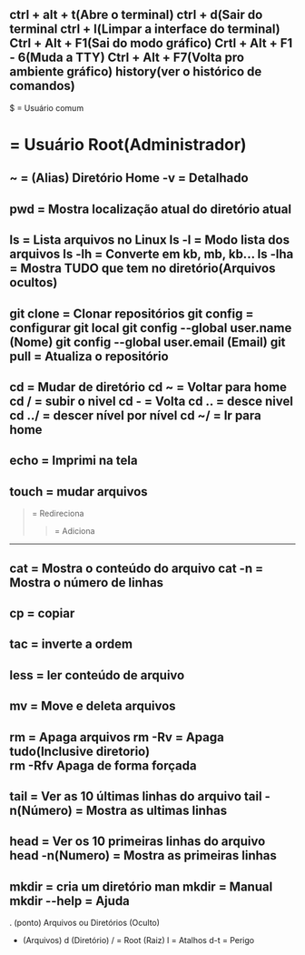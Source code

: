 ctrl + alt + t(Abre o terminal)
ctrl + d(Sair do terminal
ctrl + l(Limpar a interface do terminal) 
Ctrl + Alt + F1(Sai do modo gráfico)
Crtl + Alt + F1 - 6(Muda a TTY) 
Ctrl + Alt + F7(Volta pro ambiente gráfico) 
history(ver o histórico de comandos) 
-------------------------------------------------
$ = Usuário comum
# = Usuário Root(Administrador)
~ = (Alias) Diretório Home 
-v = Detalhado
-------------------------------------------------
pwd = Mostra localização atual do diretório atual
-------------------------------------------------
ls = Lista arquivos no Linux
ls -l = Modo lista dos arquivos
ls -lh = Converte em kb, mb, kb...
ls -lha = Mostra TUDO que tem no diretório(Arquivos ocultos) 
-------------------------------------------------
git clone = Clonar repositórios
git config = configurar git local
git config --global user.name (Nome)
git config --global user.email (Email) 
git pull = Atualiza o repositório
-------------------------------------------------
cd = Mudar de diretório
cd ~ = Voltar para home
cd / = subir o nivel
cd - = Volta
cd .. = desce nivel
cd ../ = descer nível por nível
cd ~/ = Ir para home
-------------------------------------------------
echo = Imprimi na tela
-------------------------------------------------
touch = mudar arquivos
-------------------------------------------------
> = Redireciona
>> = Adiciona
-------------------------------------------------
cat = Mostra o conteúdo do arquivo 
cat -n = Mostra o número de linhas
-------------------------------------------------
cp = copiar
-------------------------------------------------
tac = inverte a ordem  
-------------------------------------------------
less = ler conteúdo de arquivo  
-------------------------------------------------
mv = Move e deleta arquivos
-------------------------------------------------
rm = Apaga arquivos
rm -Rv = Apaga tudo(Inclusive diretorio)  
rm -Rfv Apaga de forma forçada
-------------------------------------------------
tail = Ver as 10 últimas linhas do arquivo
tail -n(Número) = Mostra as ultimas linhas 
-------------------------------------------------
head = Ver os 10 primeiras linhas do arquivo
head -n(Numero) = Mostra as primeiras linhas
-------------------------------------------------
mkdir = cria um diretório
man mkdir = Manual 
mkdir --help = Ajuda
-------------------------------------------------
. (ponto) Arquivos ou Diretórios (Oculto) 
- (Arquivos)
d (Diretório)
/ = Root (Raiz)
l = Atalhos
d-t = Perigo
